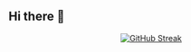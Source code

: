## Hi there 👋
<p align="center">
<a href="https://git.io/streak-stats"><img src="https://github-readme-streak-stats.herokuapp.com?user=Roshan-Ravindran&theme=dark" alt="GitHub Streak" /></a>
</p>
<!--
**Roshan-Ravindran/roshan-ravindran** is a ✨ _special_ ✨ repository because its `README.md` (this file) appears on your GitHub profile.

Here are some ideas to get you started:

- 🔭 I’m currently working on ...
- 🌱 I’m currently learning ...
- 👯 I’m looking to collaborate on ...
- 🤔 I’m looking for help with ...
- 💬 Ask me about ...
- 📫 How to reach me: ...
- 😄 Pronouns: ...
- ⚡ Fun fact: ...
-->
